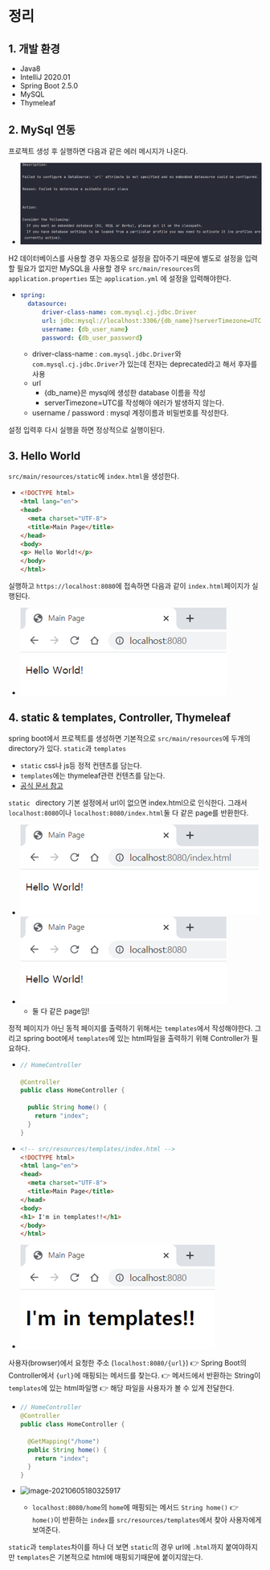 # 정리

## 1. 개발 환경
   * Java8
   * IntelliJ 2020.01
   * Spring Boot 2.5.0
   * MySQL
   * Thymeleaf

## 2. MySql 연동

프로젝트 생성 후 실행하면 다음과 같은 에러 메시지가 나온다.

 * ![image-20210605165008470](README.assets/image-20210605165008470.png)

H2 데이터베이스를 사용할 경우 자동으로 설정을 잡아주기 때문에 별도로 설정을 입력할 필요가 없지만 MySQL을 사용할 경우  `src/main/resources`의 `application.properties` 또는 `application.yml` 에 설정을 입력해야한다.

* ``` yaml
  spring:
  	datasource:
  		driver-class-name: com.mysql.cj.jdbc.Driver
  		url: jdbc:mysql://localhost:3306/{db_name}?serverTimezone=UTC&characterEncoding=UTF-8
  		username: {db_user_name}
  		password: {db_user_password}
  ```

  * driver-class-name : `com.mysql.jdbc.Driver`와 `com.mysql.cj.jdbc.Driver`가 있는데 전자는 deprecated라고 해서 후자를 사용
  * url
    * {db_name}은 mysql에 생성한 database 이름을 작성
    * serverTimezone=UTC를 작성해야 에러가 발생하지 않는다.
  * username / password : mysql 계정이름과 비밀번호를 작성한다.

설정 입력후 다시 실행을 하면 정상적으로 실행이된다.



## 3. Hello World

`src/main/resources/static`에 `index.html`을 생성한다.

* ```html
  <!DOCTYPE html>
  <html lang="en">
  <head>
    <meta charset="UTF-8">
    <title>Main Page</title>
  </head>
  <body>
  <p> Hello World!</p>
  </body>
  </html>
  ```

실행하고 `https://localhost:8080`에 접속하면 다음과 같이 `index.html`페이지가 실행된다.

* ![image-20210605172030955](README.assets/image-20210605172030955.png)



## 4. static & templates, Controller, Thymeleaf

spring boot에서 프로젝트를 생성하면 기본적으로 `src/main/resources`에 두개의 directory가 있다. `static`과 `templates`

* `static` css나 js등 정적 컨텐츠를 담는다.
* `templates`에는 thymeleaf관련 컨텐츠를 담는다.
* [공식 문서 참고](http://docs.spring.io/spring-boot/docs/current/reference/html/boot-features-developing-web-applications.html#boot-features-spring-mvc-static-content)

`static ` directory 기본 설정에서 url이 없으면 index.html으로 인식한다. 그래서 `localhost:8080`이나 `localhost:8080/index.html`둘 다 같은 page를 반환한다.

* ![image-20210605172020071](README.assets/image-20210605172020071.png)
* ![image-20210605172030955](README.assets/image-20210605172030955.png)
  * 둘 다 같은 page임!



정적 페이지가 아닌 동적 페이지를 출력하기 위해서는 `templates`에서 작성해야한다. 그리고 spring boot에서 `templates`에 있는 html파일을 출력하기 위해 Controller가 필요하다.

* ```java
  // HomeController
  
  @Controller
  public class HomeController {
    
    public String home() {
      return "index";
    }
  }
  ```

* ```html
  <!-- src/resources/templates/index.html -->
  <!DOCTYPE html>
  <html lang="en">
  <head>
    <meta charset="UTF-8">
    <title>Main Page</title>
  </head>
  <body>
  <h1> I'm in templates!!</h1>
  </body>
  </html>
  ```

* ![image-20210605182246595](README.assets/image-20210605182246595.png)

사용자(browser)에서 요청한 주소 (`localhost:8080/{url}`) 👉 Spring Boot의 Controller에서 `{url}`에 매핑되는 메서드를 찾는다. 👉 메서드에서 반환하는 String이 `templates`에 있는 html파일명 👉 해당 파일을 사용자가 볼 수 있게 전달한다.

* ```java
  // HomeController
  @Controller
  public class HomeController {
  
    @GetMapping("/home")
    public String home() {
      return "index";
    }
  }
  ```

  

* ![image-20210605180325917](README.assets/image-20210605180325917.png)

  * `localhost:8080/home`의 `home`에 매핑되는 메서드 `String home()` 👉 `home()`이 반환하는 `index`를 `src/resources/templates`에서 찾아 사용자에게 보여준다.

`static`과 `templates`차이를 하나 더 보면 `static`의 경우 url에 `.html`까지 붙여야하지만 `templates`은 기본적으로 html에 매핑되기때문에 붙이지않는다.

